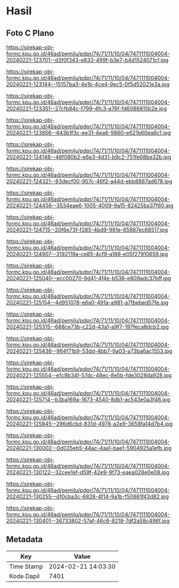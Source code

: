 # Hasil

## Foto C Plano

https://sirekap-obj-formc.kpu.go.id/46ad/pemilu/pdpr/74/71/11/10/04/7471111004004-20240221-123701--d3f0f343-e833-499f-b3e7-b4d1524071cf.jpg

https://sirekap-obj-formc.kpu.go.id/46ad/pemilu/pdpr/74/71/11/10/04/7471111004004-20240221-123144--15157ba3-4e1b-4ce4-9ec5-0f5d52021e3a.jpg

https://sirekap-obj-formc.kpu.go.id/46ad/pemilu/pdpr/74/71/11/10/04/7471111004004-20240221-123351--27cfb84c-f799-4fc3-a76f-fd6086815b2e.jpg

https://sirekap-obj-formc.kpu.go.id/46ad/pemilu/pdpr/74/71/11/10/04/7471111004004-20240221-123856--643b1f3c-ee31-4ea6-9860-e621b60ea6c1.jpg

https://sirekap-obj-formc.kpu.go.id/46ad/pemilu/pdpr/74/71/11/10/04/7471111004004-20240221-124148--46f080b2-e6e3-4d31-b9c2-751fe68be32b.jpg

https://sirekap-obj-formc.kpu.go.id/46ad/pemilu/pdpr/74/71/11/10/04/7471111004004-20240221-124321--83decf00-957c-46f2-a44d-ebb8887ad678.jpg

https://sirekap-obj-formc.kpu.go.id/46ad/pemilu/pdpr/74/71/11/10/04/7471111004004-20240221-124456--3534eae6-1005-4009-9a15-82425ba37f60.jpg

https://sirekap-obj-formc.kpu.go.id/46ad/pemilu/pdpr/74/71/11/10/04/7471111004004-20240221-124715--20f6e73f-f285-4bd9-991e-65887ec68517.jpg

https://sirekap-obj-formc.kpu.go.id/46ad/pemilu/pdpr/74/71/11/10/04/7471111004004-20240221-124907--3192119a-ce85-4cf9-a186-e05f27910659.jpg

https://sirekap-obj-formc.kpu.go.id/46ad/pemilu/pdpr/74/71/11/10/04/7471111004004-20240221-125040--ecc00270-9d41-4f4e-b536-e809adc37bff.jpg

https://sirekap-obj-formc.kpu.go.id/46ad/pemilu/pdpr/74/71/11/10/04/7471111004004-20240221-125154--4d951078-e6a0-491a-a981-a7fbebed57fe.jpg

https://sirekap-obj-formc.kpu.go.id/46ad/pemilu/pdpr/74/71/11/10/04/7471111004004-20240221-125315--688ce73b-c22d-43a1-a9f7-197feca8dcb2.jpg

https://sirekap-obj-formc.kpu.go.id/46ad/pemilu/pdpr/74/71/11/10/04/7471111004004-20240221-125436--964f71b9-53dd-4bb7-9a03-a73ba6ac1553.jpg

https://sirekap-obj-formc.kpu.go.id/46ad/pemilu/pdpr/74/71/11/10/04/7471111004004-20240221-125554--e1c9b34f-57dc-48ec-8e5b-fde3028da928.jpg

https://sirekap-obj-formc.kpu.go.id/46ad/pemilu/pdpr/74/71/11/10/04/7471111004004-20240221-125714--b3ba169a-1673-4540-8db1-ac543e0a3f46.jpg

https://sirekap-obj-formc.kpu.go.id/46ad/pemilu/pdpr/74/71/11/10/04/7471111004004-20240221-125845--296d6cbd-831d-4978-a2e9-3658fa14d7b4.jpg

https://sirekap-obj-formc.kpu.go.id/46ad/pemilu/pdpr/74/71/11/10/04/7471111004004-20240221-130002--0d035eb5-44ac-4aa1-bae1-5904925a1efb.jpg

https://sirekap-obj-formc.kpu.go.id/46ad/pemilu/pdpr/74/71/11/10/04/7471111004004-20240221-130122--32cee1ef-d59f-42e9-9f73-eaea028e0e08.jpg

https://sirekap-obj-formc.kpu.go.id/46ad/pemilu/pdpr/74/71/11/10/04/7471111004004-20240221-130255--d10cba3c-6828-4f14-9a1b-f50861f43d82.jpg

https://sirekap-obj-formc.kpu.go.id/46ad/pemilu/pdpr/74/71/11/10/04/7471111004004-20240221-130401--36733802-57af-46c6-8218-7df2a58c496f.jpg


## Metadata

| Key        | Value               |
| ---------- | ------------------- |
| Time Stamp | 2024-02-21 14:03:30 |
| Kode Dapil | 7401                |



